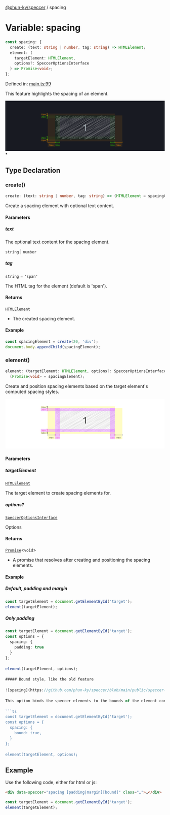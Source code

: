 [@phun-ky/speccer](../index.md) / spacing

# Variable: spacing

```ts
const spacing: {
  create: (text: string | number, tag: string) => HTMLElement;
  element: (
    targetElement: HTMLElement,
    options?: SpeccerOptionsInterface
  ) => Promise<void>;
};
```

Defined in:
[main.ts:99](https://github.com/phun-ky/speccer/blob/main/src/main.ts#L99)

This feature highlights the spacing of an element.

![pin](https://github.com/phun-ky/speccer/blob/main/public/speccer-spacing-dark.png?raw=true) \*

## Type Declaration

### create()

```ts
create: (text: string | number, tag: string) => (HTMLElement = spacingCreate);
```

Create a spacing element with optional text content.

#### Parameters

##### text

The optional text content for the spacing element.

`string` | `number`

##### tag

`string` = `'span'`

The HTML tag for the element (default is 'span').

#### Returns

[`HTMLElement`](https://developer.mozilla.org/docs/Web/API/HTMLElement)

- The created spacing element.

#### Example

```ts
const spacingElement = create(20, 'div');
document.body.appendChild(spacingElement);
```

### element()

```ts
element: (targetElement: HTMLElement, options?: SpeccerOptionsInterface) =>
  (Promise<void> = spacingElement);
```

Create and position spacing elements based on the target element's computed
spacing styles.

![spacing](https://github.com/phun-ky/speccer/blob/main/public/speccer-spacing-light.png?raw=true)

#### Parameters

##### targetElement

[`HTMLElement`](https://developer.mozilla.org/docs/Web/API/HTMLElement)

The target element to create spacing elements for.

##### options?

[`SpeccerOptionsInterface`](../interfaces/SpeccerOptionsInterface.md)

Options

#### Returns

[`Promise`](https://developer.mozilla.org/docs/Web/JavaScript/Reference/Global_Objects/Promise)<`void`>

- A promise that resolves after creating and positioning the spacing elements.

#### Example

##### Default, padding and margin

```ts
const targetElement = document.getElementById('target');
element(targetElement);
```

##### Only padding

````ts
const targetElement = document.getElementById('target');
const options = {
  spacing: {
    padding: true
  }
};

element(targetElement, options);

##### Bound style, like the old feature

![spacing](https://github.com/phun-ky/speccer/blob/main/public/speccer-spacing-bound.png?raw=true)

This option binds the speccer elements to the bounds of the element container.

```ts
const targetElement = document.getElementById('target');
const options = {
  spacing: {
    bound: true,
  }
};

element(targetElement, options);
````

## Example

Use the following code, either for html or js:

```html
<div data-speccer="spacing [padding|margin][bound]" class="…">…</div>
```

```ts
const targetElement = document.getElementById('target');
element(targetElement);
```
